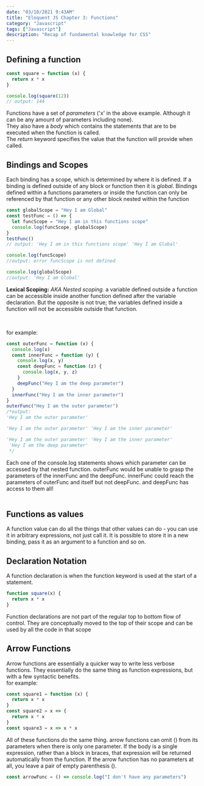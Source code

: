 ```yaml
---
date: "03/10/2021 9:43AM"
title: "Eloquent JS Chapter 3: Functions"
category: "Javascript"
tags: ["Javascript"]
description: "Recap of fundamental knowledge for CSS"
---
```


## Defining a function

```js
const square = function (x) {
  return x * x
}

console.log(square(12))
// output: 144
```

Functions have a set of _parameters_ ('x' in the above example. Although it can be any amount of parameters including none).
<br>
They also have a _body_ which contains the statements that are to be executed when the function is called.
<br>
The _return_ keyword specifies the value that the function will provide when called.
<br>

## Bindings and Scopes

Each binding has a scope, which is determined by where it is defined. If a binding is defined outside of any block or function then it is _global_.
Bindings defined within a functions parameters or inside the function can only be referenced by that function or any other block nested within the function

```js
const globalScope = "Hey I am Global"
const testFunc = () => {
  let funcScope = "Hey I am in this functions scope"
  console.log(funcScope, globalScope)
}
testFunc()
// output: 'Hey I am in this functions scope' 'Hey I am Global'

console.log(funcScope)
//output: error funcScope is not defined

console.log(globalScope)
//output: 'Hey I am Global'
```

**Lexical Scoping:** _AKA Nested scoping._ a variable defined outside a function can be accessible inside another function defined after the variable declaration. But the opposite is not true; the variables defined inside a function will not be accessible outside that function.

<br>

for example:

```js
const outerFunc = function (x) {
  console.log(x)
  const innerFunc = function (y) {
    console.log(x, y)
    const deepFunc = function (z) {
      console.log(x, y, z)
    }
    deepFunc("Hey I am the deep parameter")
  }
  innerFunc("Hey I am the inner parameter")
}
outerFunc("Hey I am the outer parameter")
/*output:
'Hey I am the outer parameter'

'Hey I am the outer parameter' 'Hey I am the inner parameter'

'Hey I am the outer parameter' 'Hey I am the inner parameter'
 'Hey I am the deep parameter'
 */
```

Each one of the console.log statements shows which parameter can be accessed by that nested function. outerFunc would be unable to grasp the parameters of the innerFunc and the deepFunc. innerFunc could reach the parameters of outerFunc and itself but not deepFunc. and deepFunc has access to them all!
<br>
<br>

## Functions as values

A function value can do all the things that other values can do - you can use it in arbitrary expressions, not just call it. It is possible to store it in a new binding, pass it as an argument to a function and so on.

## Declaration Notation

A function declaration is when the function keyword is used at the start of a statement.

```js
function square(x) {
  return x * x
}
```

Function declarations are not part of the regular top to bottom flow of control. They are conceptually moved to the top of their scope and can be used by all the code in that scope

## Arrow Functions

Arrow functions are essentially a quicker way to write less verbose functions. They essentially do the same thing as function expressions, but with a few syntactic benefits.
<br>
for example:

```js
const square1 = function (x) {
  return x * x
}
const square2 = x => {
  return x * x
}
const square3 = x => x * x
```

All of these functions do the same thing. arrow functions can omit () from its parameters when there is only one parameter. If the body is a single expression, rather than a block in braces, that expression will be returned automatically from the function. If the arrow function has no parameters at all, you leave a pair of empty parenthesis ().

```js
const arrowFunc = () => console.log("I don't have any parameters")
```
